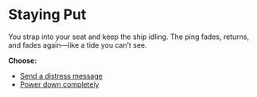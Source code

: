 # Staying Put

You strap into your seat and keep the ship idling. The ping fades, returns, and fades again—like a tide you can’t see.

**Choose:**
- [Send a distress message](choice-b1.md)
- [Power down completely](choice-b2.md)